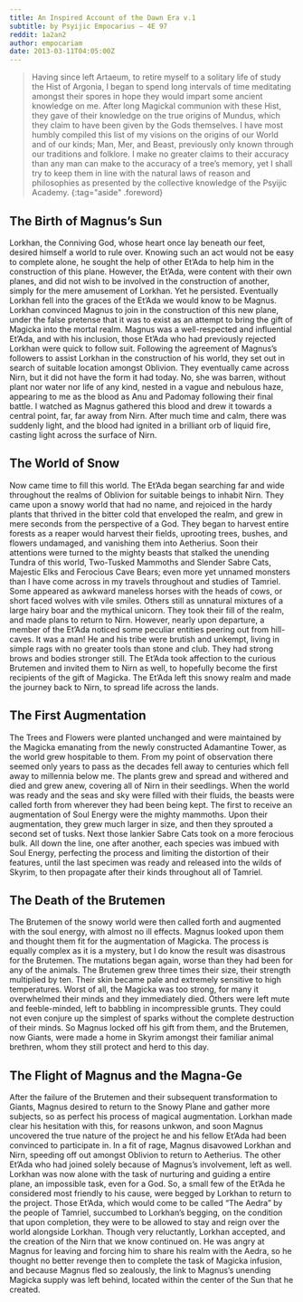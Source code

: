 ```yaml
---
title: An Inspired Account of the Dawn Era v.1
subtitle: by Psyijic Empocarius – 4E 97
reddit: 1a2an2
author: empocariam
date: 2013-03-11T04:05:00Z
---
```


> Having since left Artaeum, to retire myself to a solitary life of study the
> Hist of Argonia, I began to spend long intervals of time meditating amongst
> their spores in hope they would impart some ancient knowledge on me. After
> long Magickal communion with these Hist, they gave of their knowledge on the
> true origins of Mundus, which they claim to have been given by the Gods
> themselves. I have most humbly compiled this list of my visions on the origins
> of our World and of our kinds; Man, Mer, and Beast, previously only known
> through our traditions and folklore. I make no greater claims to their
> accuracy than any man can make to the accuracy of a tree’s memory, yet I shall
> try to keep them in line with the natural laws of reason and philosophies as
> presented by the collective knowledge of the Psyijic Academy.
{:tag="aside" .foreword}

## The Birth of Magnus’s Sun

Lorkhan, the Conniving God, whose heart once lay beneath our feet, desired
himself a world to rule over. Knowing such an act would not be easy to complete
alone, he sought the help of other Et’Ada to help him in the construction of
this plane. However, the Et’Ada, were content with their own planes, and did not
wish to be involved in the construction of another, simply for the mere
amusement of Lorkhan. Yet he persisted. Eventually Lorkhan fell into the graces
of the Et’Ada we would know to be Magnus. Lorkhan convinced Magnus to join in
the construction of this new plane, under the false pretense that it was to
exist as an attempt to bring the gift of Magicka into the mortal realm. Magnus
was a well-respected and influential Et’Ada, and with his inclusion, those
Et’Ada who had previously rejected Lorkhan were quick to follow suit. Following
the agreement of Magnus’s followers to assist Lorkhan in the construction of his
world, they set out in search of suitable location amongst Oblivion. They
eventually came across Nirn, but it did not have the form it had today. No, she
was barren, without plant nor water nor life of any kind, nested in a vague and
nebulous haze, appearing to me as the blood as Anu and Padomay following their
final battle. I watched as Magnus gathered this blood and drew it towards a
central point, far, far away from Nirn. After much time and calm, there was
suddenly light, and the blood had ignited in a brilliant orb of liquid fire,
casting light across the surface of Nirn.

## The World of Snow

Now came time to fill this world. The Et’Ada began searching far and wide
throughout the realms of Oblivion for suitable beings to inhabit Nirn. They came
upon a snowy world that had no name, and rejoiced in the hardy plants that
thrived in the bitter cold that enveloped the realm, and grew in mere seconds
from the perspective of a God. They began to harvest entire forests as a reaper
would harvest their fields, uprooting trees, bushes, and flowers undamaged, and
vanishing them into Aetherius. Soon their attentions were turned to the mighty
beasts that stalked the unending Tundra of this world, Two-Tusked Mammoths and
Slender Sabre Cats, Majestic Elks and Ferocious Cave Bears; even more yet
unnamed monsters than I have come across in my travels throughout and studies of
Tamriel. Some appeared as awkward maneless horses with the heads of cows, or
short faced wolves with vile smiles. Others still as unnatural mixtures of a
large hairy boar and the mythical unicorn. They took their fill of the realm,
and made plans to return to Nirn. However, nearly upon departure, a member of
the Et’Ada noticed some peculiar entities peering out from hill-caves. It was a
man! He and his tribe were brutish and unkempt, living in simple rags with no
greater tools than stone and club. They had strong brows and bodies stronger
still. The Et’Ada took affection to the curious Brutemen and invited them to
Nirn as well, to hopefully become the first recipients of the gift of Magicka.
The Et’Ada left this snowy realm and made the journey back to Nirn, to spread
life across the lands.

## The First Augmentation

The Trees and Flowers were planted unchanged and were maintained by the Magicka
emanating from the newly constructed Adamantine Tower, as the world grew
hospitable to them. From my point of observation there seemed only years to pass
as the decades fell away to centuries which fell away to millennia below me. The
plants grew and spread and withered and died and grew anew, covering all of Nirn
in their seedlings. When the world was ready and the seas and sky were filled
with their fluids, the beasts were called forth from wherever they had been
being kept. The first to receive an augmentation of Soul Energy were the mighty
mammoths. Upon their augmentation, they grew much larger in size, and then they
sprouted a second set of tusks. Next those lankier Sabre Cats took on a more
ferocious bulk. All down the line, one after another, each species was imbued
with Soul Energy, perfecting the process and limiting the distortion of their
features, until the last specimen was ready and released into the wilds of
Skyrim, to then propagate after their kinds throughout all of Tamriel.

## The Death of the Brutemen

The Brutemen of the snowy world were then called forth and augmented with the
soul energy, with almost no ill effects. Magnus looked upon them and thought
them fit for the augmentation of Magicka. The process is equally complex as it
is a mystery, but I do know the result was disastrous for the Brutemen. The
mutations began again, worse than they had been for any of the animals. The
Brutemen grew three times their size, their strength multiplied by ten. Their
skin became pale and extremely sensitive to high temperatures. Worst of all, the
Magicka was too strong, for many it overwhelmed their minds and they immediately
died. Others were left mute and feeble-minded, left to babbling in
incompressible grunts. They could not even conjure up the simplest of sparks
without the complete destruction of their minds. So Magnus locked off his gift
from them, and the Brutemen, now Giants, were made a home in Skyrim amongst
their familiar animal brethren, whom they still protect and herd to this day.

## The Flight of Magnus and the Magna-Ge

After the failure of the Brutemen and their subsequent transformation to Giants,
Magnus desired to return to the Snowy Plane and gather more subjects, so as
perfect his process of magical augmentation. Lorkhan made clear his hesitation
with this, for reasons unkwon, and soon Magnus uncovered the true nature of the
project he and his fellow Et’Ada had been convinced to participate in. In a fit
of rage, Magnus disavowed Lorkhan and Nirn, speeding off out amongst Oblivion to
return to Aetherius. The other Et’Ada who had joined solely because of Magnus’s
involvement, left as well. Lorkhan was now alone with the task of nurturing and
guiding a entire plane, an impossible task, even for a God. So, a small few of
the Et’Ada he considered most friendly to his cause, were begged by Lorkhan to
return to the project. Those Et’Ada, which would come to be called “The Aedra”
by the people of Tamriel, succumbed to Lorkhan’s begging, on the condition that
upon completion, they were to be allowed to stay and reign over the world
alongside Lorkhan. Though very reluctantly, Lorkhan accepted, and the creation
of the Nirn that we know continued on. He was angry at Magnus for leaving and
forcing him to share his realm with the Aedra, so he thought no better revenge
then to complete the task of Magicka infusion, and because Magnus fled so
zealously, the link to Magnus’s unending Magicka supply was left behind, located
within the center of the Sun that he created.
